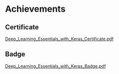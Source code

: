 

# Achievements
## Certificate
[Deep_Learning_Essentials_with_Keras_Certificate.pdf](https://prod-files-secure.s3.us-west-2.amazonaws.com/03e82b26-cccb-4906-bb56-adabcbdc0655/f5cf1405-8a02-49a4-beb6-3d50b033ba6e/Deep_Learning_Essentials_with_Keras_Certificate.pdf?X-Amz-Algorithm=AWS4-HMAC-SHA256&X-Amz-Content-Sha256=UNSIGNED-PAYLOAD&X-Amz-Credential=ASIAZI2LB466UF7RPMDT%2F20250131%2Fus-west-2%2Fs3%2Faws4_request&X-Amz-Date=20250131T211316Z&X-Amz-Expires=3600&X-Amz-Security-Token=IQoJb3JpZ2luX2VjEL3%2F%2F%2F%2F%2F%2F%2F%2F%2F%2FwEaCXVzLXdlc3QtMiJHMEUCIEOMCa%2FheZlZX1edS8KYKFXRNcmsLWUt%2F%2FUgUXb2KSq8AiEArKgr6Czr6cxvAViVSfY68p6jtwu1dWqtlld06WjuBkUqiAQIxv%2F%2F%2F%2F%2F%2F%2F%2F%2F%2FARAAGgw2Mzc0MjMxODM4MDUiDF%2FJHfEwlTn6Ea7siSrcA8oZrLQd71wLdxQ%2FKKgucWYxU%2BNltuwu4t9MhSneUp3fI3WB6zR4YGMbcTYl0AZd0D00BmFit9iw%2BRFkCIW9Zh1SIi9k0Hc3oWQeFnfZG5zJl2SwExZkqkFnB0tpFV77EhXut%2Fhq2O5bO5TJssoLc91vyKT72OZQU9p%2F36i7iqkAgTIARcr%2BPrsKCGyUiRwK22zBMrUitcBWzyzuvGuBL9xFmqIZToyMBPeRT5V7Xq7xxPzz5llcP%2BSvuLkBcBXr92w%2B3jj%2BQ4s7Ha8tDF2N2kjbZd7ytFnQT%2FmIvDNByHq9LPzzJKEnLO4qc6ldyUvS5p6XxMGPTFBB4bwlAgwmCN%2BhYuO8ua1Yq6QOg8twQaoFmOprVHpMyGWgxHk%2FWtgXgXA4WPAnGWn3gPqtsuK2spuyECVwe4604Dm5FpYh43%2F07lnLBwS8y6oEf1NCePOU3v07iiQoufsq%2BGLyp1hw%2FUnGjEyHUIDWbbly75uudcLVq7YX4mXJUgoZRwKx1%2BIDxaxDs2OSu1UBsTV%2FLj8VK59OOdUdXO0tPfRsJHSJwlXIRiTtJercGWXozc79Fu9XKKm6NyhrV9pCezyC4hUb49ZAcePATq4kazTUm5WNPIn2q1h%2FMN7BUrX2%2FgZEMJL49LwGOqUBWLEXK%2BksfwIka0A%2BGjYPeja3QulzVgN1eZgtM7lwQ%2BKfqzxpgN5SUU5yWJkvW6aeuBKbQ53GbJFm%2BXigfz1p%2BMV4LufzWeu1sv67OMfC7zmFTkUYOqhKs9hjAPkGg%2F%2FBwq72w3Zs6JNSMwWHM9hcKxjsxHYmthnmiNDpR%2FZGPafbI44eS4EE1iJr%2F8U8EaC9FgTHicnkLpxStJLfoYoMSGw%2F%2BP4%2B&X-Amz-Signature=d263d9605d27c1162cfad0f27da7b94ad3abc2b87c38b0987cd819c927663342&X-Amz-SignedHeaders=host&x-id=GetObject)
## Badge
[Deep_Learning_Essentials_with_Keras_Badge.pdf](https://prod-files-secure.s3.us-west-2.amazonaws.com/03e82b26-cccb-4906-bb56-adabcbdc0655/5c209097-6d96-477f-a031-edc11aa6225f/Deep_Learning_Essentials_with_Keras_Badge.pdf?X-Amz-Algorithm=AWS4-HMAC-SHA256&X-Amz-Content-Sha256=UNSIGNED-PAYLOAD&X-Amz-Credential=ASIAZI2LB466UF7RPMDT%2F20250131%2Fus-west-2%2Fs3%2Faws4_request&X-Amz-Date=20250131T211316Z&X-Amz-Expires=3600&X-Amz-Security-Token=IQoJb3JpZ2luX2VjEL3%2F%2F%2F%2F%2F%2F%2F%2F%2F%2FwEaCXVzLXdlc3QtMiJHMEUCIEOMCa%2FheZlZX1edS8KYKFXRNcmsLWUt%2F%2FUgUXb2KSq8AiEArKgr6Czr6cxvAViVSfY68p6jtwu1dWqtlld06WjuBkUqiAQIxv%2F%2F%2F%2F%2F%2F%2F%2F%2F%2FARAAGgw2Mzc0MjMxODM4MDUiDF%2FJHfEwlTn6Ea7siSrcA8oZrLQd71wLdxQ%2FKKgucWYxU%2BNltuwu4t9MhSneUp3fI3WB6zR4YGMbcTYl0AZd0D00BmFit9iw%2BRFkCIW9Zh1SIi9k0Hc3oWQeFnfZG5zJl2SwExZkqkFnB0tpFV77EhXut%2Fhq2O5bO5TJssoLc91vyKT72OZQU9p%2F36i7iqkAgTIARcr%2BPrsKCGyUiRwK22zBMrUitcBWzyzuvGuBL9xFmqIZToyMBPeRT5V7Xq7xxPzz5llcP%2BSvuLkBcBXr92w%2B3jj%2BQ4s7Ha8tDF2N2kjbZd7ytFnQT%2FmIvDNByHq9LPzzJKEnLO4qc6ldyUvS5p6XxMGPTFBB4bwlAgwmCN%2BhYuO8ua1Yq6QOg8twQaoFmOprVHpMyGWgxHk%2FWtgXgXA4WPAnGWn3gPqtsuK2spuyECVwe4604Dm5FpYh43%2F07lnLBwS8y6oEf1NCePOU3v07iiQoufsq%2BGLyp1hw%2FUnGjEyHUIDWbbly75uudcLVq7YX4mXJUgoZRwKx1%2BIDxaxDs2OSu1UBsTV%2FLj8VK59OOdUdXO0tPfRsJHSJwlXIRiTtJercGWXozc79Fu9XKKm6NyhrV9pCezyC4hUb49ZAcePATq4kazTUm5WNPIn2q1h%2FMN7BUrX2%2FgZEMJL49LwGOqUBWLEXK%2BksfwIka0A%2BGjYPeja3QulzVgN1eZgtM7lwQ%2BKfqzxpgN5SUU5yWJkvW6aeuBKbQ53GbJFm%2BXigfz1p%2BMV4LufzWeu1sv67OMfC7zmFTkUYOqhKs9hjAPkGg%2F%2FBwq72w3Zs6JNSMwWHM9hcKxjsxHYmthnmiNDpR%2FZGPafbI44eS4EE1iJr%2F8U8EaC9FgTHicnkLpxStJLfoYoMSGw%2F%2BP4%2B&X-Amz-Signature=4bf949e1a39d8de833eff1c989736ca7286c0713c76593b2d1832a45596127e2&X-Amz-SignedHeaders=host&x-id=GetObject)
